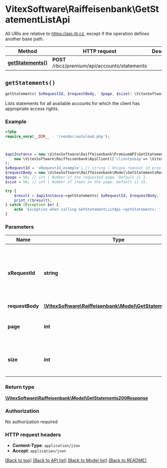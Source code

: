 # VitexSoftware\Raiffeisenbank\GetStatementListApi

All URIs are relative to https://api.rb.cz, except if the operation defines another base path.

| Method | HTTP request | Description |
| ------------- | ------------- | ------------- |
| [**getStatements()**](GetStatementListApi.md#getStatements) | **POST** /rbcz/premium/api/accounts/statements |  |


## `getStatements()`

```php
getStatements( $xRequestId, $requestBody,  $page, $size): \VitexSoftware\Raiffeisenbank\Model\GetStatements200Response
```



Lists statements for all available accounts for which the client has appropriate access rights.

### Example

```php
<?php
require_once(__DIR__ . '/vendor/autoload.php');



$apiInstance = new \VitexSoftware\Raiffeisenbank\PremiumAPI\GetStatementListApi(
    new \VitexSoftware\Raiffeisenbank\ApiClient(['clientpubip'=> \VitexSoftware\Raiffeisenbank\ApiClient::getPublicIP() ,'debug'=>true])
);
$xRequestId = 'xRequestId_example'; // string | Unique request id provided by consumer application for reference and auditing.
$requestBody = new \VitexSoftware\Raiffeisenbank\Model\GetStatementsRequest(); // \VitexSoftware\Raiffeisenbank\Model\GetStatementsRequest
$page = 56; // int | Number of the requested page. Default is 1.
$size = 56; // int | Number of items on the page. Default is 15.

try {
    $result = $apiInstance->getStatements( $xRequestId, $requestBody,  $page, $size);
    print_r($result);
} catch (Exception $e) {
    echo 'Exception when calling GetStatementListApi->getStatements: ', $e->getMessage(), PHP_EOL;
}
```

### Parameters

| Name | Type | Description  | Notes |
| ------------- | ------------- | ------------- | ------------- |
| **xRequestId** | **string**| Unique request id provided by consumer application for reference and auditing. | |
| **requestBody** | [**\VitexSoftware\Raiffeisenbank\Model\GetStatementsRequest**](../Model/GetStatementsRequest.md)|  | |
| **page** | **int**| Number of the requested page. Default is 1. | [optional] |
| **size** | **int**| Number of items on the page. Default is 15. | [optional] |

### Return type

[**\VitexSoftware\Raiffeisenbank\Model\GetStatements200Response**](../Model/GetStatements200Response.md)

### Authorization

No authorization required

### HTTP request headers

- **Content-Type**: `application/json`
- **Accept**: `application/json`

[[Back to top]](#) [[Back to API list]](../../README.md#endpoints)
[[Back to Model list]](../../README.md#models)
[[Back to README]](../../README.md)
